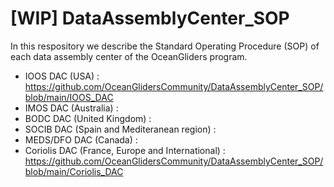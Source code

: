# [WIP] DataAssemblyCenter_SOP
In this respository we describe the Standard Operating Procedure (SOP) of each data assembly center of the OceanGliders program.

- IOOS DAC (USA) : https://github.com/OceanGlidersCommunity/DataAssemblyCenter_SOP/blob/main/IOOS_DAC
- IMOS DAC (Australia) : 
- BODC DAC (United Kingdom) : 
- SOCIB DAC (Spain and Mediteranean region) : 
- MEDS/DFO DAC (Canada) : 
- Coriolis DAC (France, Europe and International) : https://github.com/OceanGlidersCommunity/DataAssemblyCenter_SOP/blob/main/Coriolis_DAC
